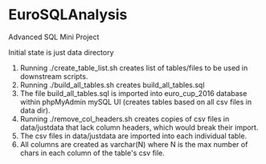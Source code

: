 # EuroSQLAnalysis
Advanced SQL Mini Project

Initial state is just data directory

1. Running ./create_table_list.sh creates list of tables/files to be used in downstream scripts.
2. Running ./build_all_tables.sh creates build_all_tables.sql
3. The file build_all_tables.sql is imported into euro_cup_2016 database within phpMyAdmin mySQL UI (creates tables based on all csv files in data dir).
4. Running ./remove_col_headers.sh creates copies of csv files in data/justdata that lack column headers, which would break their import.
4. The csv files in data/justdata are imported into each individual table.
5. All columns are created as varchar(N) where N is the max number of chars in each column of the table's csv file.
